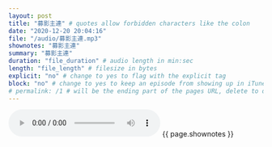 ```yaml
---
layout: post
title: "募影主連" # quotes allow forbidden characters like the colon
date: "2020-12-20 20:04:16"
file: "/audio/募影主連.mp3"
shownotes: "募影主連"
summary: "募影主連"
duration: "file_duration" # audio length in min:sec
length: "file_length" # filesize in bytes
explicit: "no" # change to yes to flag with the explicit tag
block: "no" # change to yes to keep an episode from showing up in iTunes
# permalink: /1 # will be the ending part of the pages URL, delete to default to the title
---
```


<audio controls>
<source src="{{site.url}}{{site.baseurl}}{{ page.file }}" type="audio/x-mp3">
Your browser does not support the audio element.
</audio>
{{ page.shownotes }}
